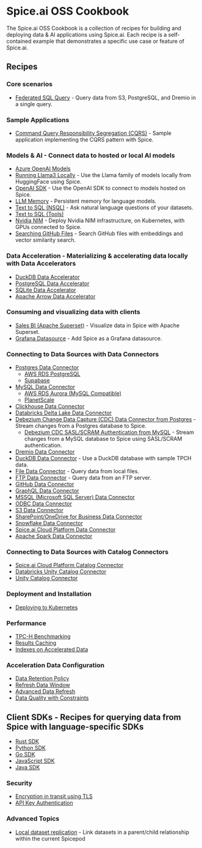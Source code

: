 # Spice.ai OSS Cookbook

The Spice.ai OSS Cookbook is a collection of recipes for building and deploying data & AI applications using Spice.ai. Each recipe is a self-contained example that demonstrates a specific use case or feature of Spice.ai.

## Recipes

### Core scenarios

- [Federated SQL Query](./federation/README.md) - Query data from S3, PostgreSQL, and Dremio in a single query.

### Sample Applications

- [Command Query Responsibility Segregation (CQRS)](./cqrs/README.md) - Sample application implementing the CQRS pattern with Spice.

### Models & AI - Connect data to hosted or local AI models

- [Azure OpenAI Models](./azure_openai/README.md)
- [Running Llama3 Locally](./llama/README.md) - Use the Llama family of models locally from HuggingFace using Spice.
- [OpenAI SDK](./openai_sdk/README.md) - Use the OpenAI SDK to connect to models hosted on Spice.
- [LLM Memory](./llm-memory/README.md) - Persistent memory for language models.
- [Text to SQL (NSQL)](./nsql/README.md) - Ask natural language questions of your datasets.
- [Text to SQL (Tools)](./text-to-sql/README.md)
- [Nvidia NIM](./nvidia-nim/README.md) - Deploy Nvidia NIM infrastructure, on Kubernetes, with GPUs connected to Spice.
- [Searching GitHub Files](./search_github_files/README.md) - Search GitHub files with embeddings and vector similarity search.

### Data Acceleration - Materializing & accelerating data locally with Data Accelerators

- [DuckDB Data Accelerator](./duckdb/accelerator/README.md)
- [PostgreSQL Data Accelerator](./postgres/accelerator/README.md)
- [SQLite Data Accelerator](./sqlite/accelerator/README.md)
- [Apache Arrow Data Accelerator](./arrow/README.md)

### Consuming and visualizing data with clients

- [Sales BI (Apache Superset)](./sales-bi/README.md) - Visualize data in Spice with Apache Superset.
- [Grafana Datasource](./grafana-datasource/README.md) - Add Spice as a Grafana datasource.

### Connecting to Data Sources with Data Connectors

- [Postgres Data Connector](./postgres/connector/README.md)
  - [AWS RDS PostgreSQL](./postgres/rds/README.md)
  - [Supabase](./postgres/supabase/README.md)
- [MySQL Data Connector](./mysql/connector/README.md)
  - [AWS RDS Aurora (MySQL Compatible)](./mysql/rds-aurora/README.md)
  - [PlanetScale](./mysql/planetscale/README.md)
- [Clickhouse Data Connector](./clickhouse/README.md)
- [Databricks Delta Lake Data Connector](./databricks/delta_lake/README.md)
- [Debezium Change Data Capture (CDC) Data Connector from Postgres](./cdc-debezium/README.md) - Stream changes from a Postgres database to Spice.
  - [Debezium CDC SASL/SCRAM Authentication from MySQL](./cdc-debezium/sasl-scram/README.md) - Stream changes from a MySQL database to Spice using SASL/SCRAM authentication.
- [Dremio Data Connector](./dremio/README.md)
- [DuckDB Data Connector](./duckdb/connector/README.md) - Use a DuckDB database with sample TPCH data.
- [File Data Connector](./file/README.md) - Query data from local files.
- [FTP Data Connector](./ftp/README.md) - Query data from an FTP server.
- [GitHub Data Connector](./github/README.md)
- [GraphQL Data Connector](./graphql/README.md)
- [MSSQL (Microsoft SQL Server) Data Connector](./mssql/README.md)
- [ODBC Data Connector](./odbc/README.md)
- [S3 Data Connector](./s3/README.md)
- [SharePoint/OneDrive for Business Data Connector](./sharepoint/README.md)
- [Snowflake Data Connector](./snowflake/README.md)
- [Spice.ai Cloud Platform Data Connector](./spiceai/README.md)
- [Apache Spark Data Connector](./spark/README.md)

### Connecting to Data Sources with Catalog Connectors

- [Spice.ai Cloud Platform Catalog Connector](./catalogs/spiceai/README.md)
- [Databricks Unity Catalog Connector](./catalogs/databricks/README.md)
- [Unity Catalog Connector](./catalogs/unity_catalog/README.md)

### Deployment and Installation

- [Deploying to Kubernetes](./kubernetes/README.md)

### Performance

- [TPC-H Benchmarking](./tpc-h/README.md)
- [Results Caching](./caching/README.md)
- [Indexes on Accelerated Data](./acceleration/indexes/README.md)

### Acceleration Data Configuration

- [Data Retention Policy](./retention/README.md)
- [Refresh Data Window](./refresh-data-window/README.md)
- [Advanced Data Refresh](./acceleration/data-refresh/README.md)
- [Data Quality with Constraints](./acceleration/constraints/README.md)

## Client SDKs - Recipes for querying data from Spice with language-specific SDKs

- [Rust SDK](client-sdk/spice-rs-sdk-sample/README.md)
- [Python SDK](client-sdk/spicepy-sdk-sample/README.md)
- [Go SDK](client-sdk/gospice-sdk-sample/README.md)
- [JavaScript SDK](client-sdk/spice.js-sdk-sample/README.md)
- [Java SDK](client-sdk/spice-java-sdk-sample/README.md)

### Security

- [Encryption in transit using TLS](./tls/README.md)
- [API Key Authentication](./api_key/README.md)

### Advanced Topics

- [Local dataset replication](./localpod/README.md) - Link datasets in a parent/child relationship within the current Spicepod
